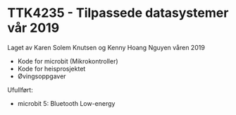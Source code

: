 # TTK4235 - Tilpassede datasystemer vår 2019 <br />
Laget av Karen Solem Knutsen og Kenny Hoang Nguyen våren 2019

* Kode for microbit (Mikrokontroller) <br />
* Kode for heisprosjektet <br />
* Øvingsoppgaver <br />

Ufullført:
* microbit 5: Bluetooth Low-energy <br />